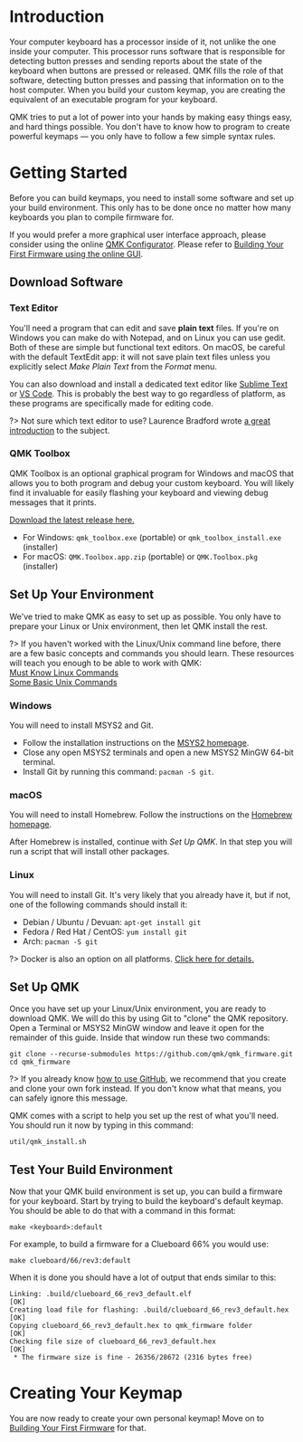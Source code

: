 # Introduction

Your computer keyboard has a processor inside of it, not unlike the one inside your computer. This processor runs software that is responsible for detecting button presses and sending reports about the state of the keyboard when buttons are pressed or released. QMK fills the role of that software, detecting button presses and passing that information on to the host computer. When you build your custom keymap, you are creating the equivalent of an executable program for your keyboard.

QMK tries to put a lot of power into your hands by making easy things easy, and hard things possible. You don't have to know how to program to create powerful keymaps — you only have to follow a few simple syntax rules.

# Getting Started

Before you can build keymaps, you need to install some software and set up your build environment. This only has to be done once no matter how many keyboards you plan to compile firmware for. 

If you would prefer a more graphical user interface approach, please consider using the online [QMK Configurator](https://config.qmk.fm). Please refer to [Building Your First Firmware using the online GUI](newbs_building_firmware_configurator.md). 


## Download Software

### Text Editor

You'll need a program that can edit and save **plain text** files. If you're on Windows you can make do with Notepad, and on Linux you can use gedit. Both of these are simple but functional text editors. On macOS, be careful with the default TextEdit app: it will not save plain text files unless you explicitly select _Make Plain Text_ from the _Format_ menu.

You can also download and install a dedicated text editor like [Sublime Text](https://www.sublimetext.com/) or [VS Code](https://code.visualstudio.com/). This is probably the best way to go regardless of platform, as these programs are specifically made for editing code.

?> Not sure which text editor to use? Laurence Bradford wrote [a great introduction](https://learntocodewith.me/programming/basics/text-editors/) to the subject.

### QMK Toolbox

QMK Toolbox is an optional graphical program for Windows and macOS that allows you to both program and debug your custom keyboard. You will likely find it invaluable for easily flashing your keyboard and viewing debug messages that it prints.

[Download the latest release here.](https://github.com/qmk/qmk_toolbox/releases/latest)

* For Windows: `qmk_toolbox.exe` (portable) or `qmk_toolbox_install.exe` (installer)
* For macOS: `QMK.Toolbox.app.zip` (portable) or `QMK.Toolbox.pkg` (installer)

## <div id="set-up-your-environment">Set Up Your Environment</div>

We've tried to make QMK as easy to set up as possible. You only have to prepare your Linux or Unix environment, then let QMK install the rest.

?> If you haven't worked with the Linux/Unix command line before, there are a few basic concepts and commands you should learn. These resources will teach you enough to be able to work with QMK:<br>
[Must Know Linux Commands](https://www.guru99.com/must-know-linux-commands.html)<br>
[Some Basic Unix Commands](https://www.tjhsst.edu/~dhyatt/superap/unixcmd.html)

### Windows

You will need to install MSYS2 and Git.

* Follow the installation instructions on the [MSYS2 homepage](http://www.msys2.org).
* Close any open MSYS2 terminals and open a new MSYS2 MinGW 64-bit terminal.
* Install Git by running this command: `pacman -S git`.

### macOS

You will need to install Homebrew. Follow the instructions on the [Homebrew homepage](https://brew.sh).

After Homebrew is installed, continue with _Set Up QMK_. In that step you will run a script that will install other packages.

### Linux

You will need to install Git. It's very likely that you already have it, but if not, one of the following commands should install it:

* Debian / Ubuntu / Devuan: `apt-get install git`
* Fedora / Red Hat / CentOS: `yum install git`
* Arch: `pacman -S git`

?> Docker is also an option on all platforms. [Click here for details.](getting_started_build_tools.md#docker)

## <div id="set-up-qmk">Set Up QMK</div>

Once you have set up your Linux/Unix environment, you are ready to download QMK. We will do this by using Git to "clone" the QMK repository. Open a Terminal or MSYS2 MinGW window and leave it open for the remainder of this guide. Inside that window run these two commands:

```shell
git clone --recurse-submodules https://github.com/qmk/qmk_firmware.git
cd qmk_firmware
```

?> If you already know [how to use GitHub](getting_started_github.md), we recommend that you create and clone your own fork instead. If you don't know what that means, you can safely ignore this message.

QMK comes with a script to help you set up the rest of what you'll need. You should run it now by typing in this command:

    util/qmk_install.sh

## Test Your Build Environment

Now that your QMK build environment is set up, you can build a firmware for your keyboard. Start by trying to build the keyboard's default keymap. You should be able to do that with a command in this format:

    make <keyboard>:default

For example, to build a firmware for a Clueboard 66% you would use:

    make clueboard/66/rev3:default

When it is done you should have a lot of output that ends similar to this:

```
Linking: .build/clueboard_66_rev3_default.elf                                                       [OK]
Creating load file for flashing: .build/clueboard_66_rev3_default.hex                               [OK]
Copying clueboard_66_rev3_default.hex to qmk_firmware folder                                        [OK]
Checking file size of clueboard_66_rev3_default.hex                                                 [OK]
 * The firmware size is fine - 26356/28672 (2316 bytes free)
```

# Creating Your Keymap

You are now ready to create your own personal keymap! Move on to [Building Your First Firmware](newbs_building_firmware.md) for that.
